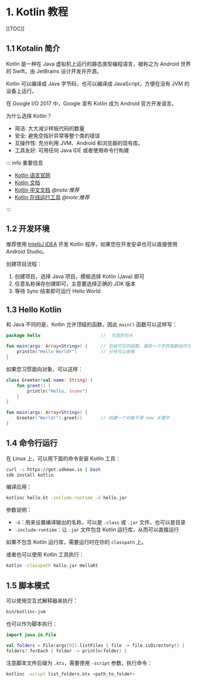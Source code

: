 # 1. Kotlin 教程

[[TOC]]

## 1.1 Kotalin 简介

Kotlin 是一种在 Java 虚拟机上运行的静态类型编程语言，被称之为 Android 世界的 Swift，由 JetBrains 设计开发并开源。

Kotlin 可以编译成 Java 字节码，也可以编译成 JavaScript，方便在没有 JVM 的设备上运行。

在 Google I/O 2017 中，Google 宣布 Kotlin 成为 Android 官方开发语言。

为什么选择 Kotlin？

- 简洁: 大大减少样板代码的数量
- 安全: 避免空指针异常等整个类的错误
- 互操作性: 充分利用 JVM、Android 和浏览器的现有库。
- 工具友好: 可用任何 Java IDE 或者使用命令行构建

::: info 重要信息

- [Kotlin 语言官网](https://kotlinlang.org/)
- [Kotlin 文档](https://kotlinlang.org/docs/getting-started.html)
- [Kotlin 中文文档](https://book.kotlincn.net/) *@note:推荐*
- [Kotlin 在线运行工具](https://play.kotlinlang.org/) *@note:推荐*

:::

## 1.2 开发环境

推荐使用 [IntelliJ IDEA](https://www.jetbrains.com/idea/download/index.html) 开发 Kotlin 程序，如果您在开发安卓也可以直接使用 Android Studio。

创建项目流程：

1. 创建项目，选择 Java 项目，模板选择 Kotlin (Java) 即可
2. 任意名称保存创建即可，主意要选择正确的 JDK 版本
3. 等待 Sync 结束即可运行 Hello World

## 1.3 Hello Kotlin

和 Java 不同的是，Kotlin 允许顶级的函数，因此 `main()` 函数可以这样写：

```kt
package hello                       //  可选的包头

fun main(args: Array<String>) {     // 包级可见的函数，接受一个字符串数组作为参数
    println("Hello World!")         // 分号可以省略
}
```

如果您习惯面向对象，可以这样：

```kt
class Greeter(val name: String) {
    fun greet() {
        println("Hello, $name")
    }
}

fun main(args: Array<String>) {
    Greeter("World!").greet()       // 创建一个对象不用 new 关键字
}
```

## 1.4 命令行运行

在 Linux 上，可以用下面的命令安装 Kotlin 工具：

```bash
curl -s https://get.sdkman.io | bash
sdk install kotlin
```

编译应用：

```bash
kotlinc hello.kt -include-runtime -d hello.jar
```

参数说明：

- `-d`：用来设置编译输出的名称，可以是 `.class` 或 `.jar` 文件，也可以是目录
- `-include-runtime`：让 `.jar` 文件包含 Kotlin 运行库，从而可以直接运行

如果不包含 Kotlin 运行库，需要运行时在你的 `classpath` 上。

或者也可以使用 Kotlin 工具执行：

```bash
kotlin -classpath hello.jar HelloKt
```

## 1.5 脚本模式

可以使用交互式解释器来执行：

```bash
bin/kotlinc-jvm
```

也可以作为脚本执行：

```kt
import java.io.File

val folders = File(args[0]).listFiles { file -> file.isDirectory() }
folders?.forEach { folder -> println(folder) }
```

注意脚本文件后缀为 `.kts`，需要使用 `-script` 参数，执行命令：

```bash
kotlinc -script list_folders.kts <path_to_folder>
```
